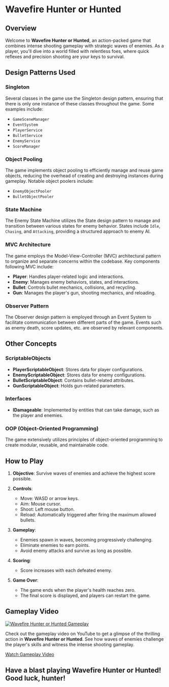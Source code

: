 # Wavefire Hunter or Hunted

## Overview

Welcome to **Wavefire Hunter or Hunted**, an action-packed game that combines intense shooting gameplay with strategic waves of enemies. As a player, you'll dive into a world filled with relentless foes, where quick reflexes and precision shooting are your keys to survival.

## Design Patterns Used

### Singleton

Several classes in the game use the Singleton design pattern, ensuring that there is only one instance of these classes throughout the game. Some examples include:

- `GameSceneManager`
- `EventSystem`
- `PlayerService`
- `BulletService`
- `EnemyService`
- `ScoreManager`

### Object Pooling

The game implements object pooling to efficiently manage and reuse game objects, reducing the overhead of creating and destroying instances during gameplay. Notable object poolers include:

- `EnemyObjectPooler`
- `BulletObjectPooler`

### State Machine

The Enemy State Machine utilizes the State design pattern to manage and transition between various states for enemy behavior. States include `Idle`, `Chasing`, and `Attacking`, providing a structured approach to enemy AI.

### MVC Architecture

The game employs the Model-View-Controller (MVC) architectural pattern to organize and separate concerns within the codebase. Key components following MVC include:

- **Player**: Handles player-related logic and interactions.
- **Enemy**: Manages enemy behaviors, states, and interactions.
- **Bullet**: Controls bullet mechanics, collisions, and recycling.
- **Gun**: Manages the player's gun, shooting mechanics, and reloading.

### Observer Pattern

The Observer design pattern is employed through an Event System to facilitate communication between different parts of the game. Events such as enemy death, score updates, etc. are observed by relevant components.

## Other Concepts

### ScriptableObjects

- **PlayerScriptableObject**: Stores data for player configurations.
- **EnemyScriptableObject**: Stores data for enemy configurations.
- **BulletScriptableObject**: Contains bullet-related attributes.
- **GunScriptableObject**: Holds gun-related parameters.

### Interfaces

- **IDamageable**: Implemented by entities that can take damage, such as the player and enemies.

### OOP (Object-Oriented Programming)

The game extensively utilizes principles of object-oriented programming to create modular, reusable, and maintainable code.

## How to Play

1. **Objective**: Survive waves of enemies and achieve the highest score possible.

2. **Controls**:
   - Move: WASD or arrow keys.
   - Aim: Mouse cursor.
   - Shoot: Left mouse button.
   - Reload: Automatically triggered after firing the maximum allowed bullets.

3. **Gameplay**:
   - Enemies spawn in waves, becoming progressively challenging.
   - Eliminate enemies to earn points.
   - Avoid enemy attacks and survive as long as possible.

4. **Scoring**:
   - Score increases with each defeated enemy.

5. **Game Over**:
   - The game ends when the player's health reaches zero.
   - The final score is displayed, and players can restart the game.

## Gameplay Video

[![Wavefire Hunter or Hunted Gameplay](https://img.youtube.com/vi/2FhSCsQ9FTE/0.jpg)](https://www.youtube.com/watch?v=2FhSCsQ9FTE)

Check out the gameplay video on YouTube to get a glimpse of the thrilling action in **Wavefire Hunter or Hunted**. See how waves of enemies challenge the player's skills and witness the intense shooting gameplay.

[Watch Gameplay Video](https://www.youtube.com/watch?v=2FhSCsQ9FTE)

## Have a blast playing Wavefire Hunter or Hunted! Good luck, hunter!
